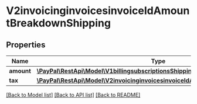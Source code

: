 # V2invoicinginvoicesinvoiceIdAmountBreakdownShipping

## Properties
Name | Type | Description | Notes
------------ | ------------- | ------------- | -------------
**amount** | [**\PayPal\RestApi\Model\V1billingsubscriptionsShippingAmount**](V1billingsubscriptionsShippingAmount.md) |  | [optional] 
**tax** | [**\PayPal\RestApi\Model\V2invoicinginvoicesinvoiceIdAmountBreakdownShippingTax**](V2invoicinginvoicesinvoiceIdAmountBreakdownShippingTax.md) |  | [optional] 

[[Back to Model list]](../README.md#documentation-for-models) [[Back to API list]](../README.md#documentation-for-api-endpoints) [[Back to README]](../README.md)


